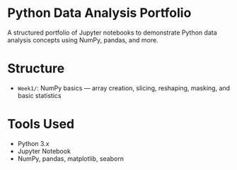 # Python Data Analysis Portfolio

A structured portfolio of Jupyter notebooks to demonstrate Python data analysis concepts using NumPy, pandas, and more.

# Structure

- `Week1/`: NumPy basics — array creation, slicing, reshaping, masking, and basic statistics


# Tools Used

- Python 3.x
- Jupyter Notebook
- NumPy, pandas, matplotlib, seaborn
